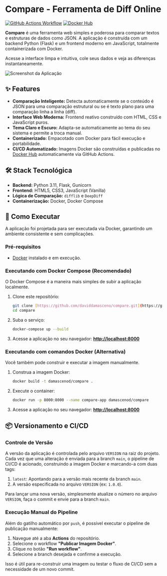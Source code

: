 # Compare - Ferramenta de Diff Online

[![GitHub Actions Workflow](https://github.com/daviddamasceno/compare/actions/workflows/docker-publish.yml/badge.svg)](https://github.com/daviddamasceno/compare/actions/workflows/docker-publish.yml)
[![Docker Hub](https://img.shields.io/docker/pulls/damascenod/compare)](https://hub.docker.com/r/damascenod/compare)

**Compare** é uma ferramenta web simples e poderosa para comparar textos e estruturas de dados como JSON. A aplicação é construída com um backend Python (Flask) e um frontend moderno em JavaScript, totalmente containerizada com Docker.

Acesse a interface limpa e intuitiva, cole seus dados e veja as diferenças instantaneamente.

![Screenshot da Aplicação](https://i.imgur.com/GjT8Z7i.png)

## ✨ Features

* **Comparação Inteligente:** Detecta automaticamente se o conteúdo é JSON para uma comparação estrutural ou se é texto plano para uma comparação linha a linha (diff).
* **Interface Web Moderna:** Frontend reativo construído com HTML, CSS e JavaScript puros.
* **Tema Claro e Escuro:** Adapta-se automaticamente ao tema do seu sistema e permite a troca manual.
* **Containerizado:** Empacotado com Docker para fácil execução e portabilidade.
* **CI/CD Automatizado:** Imagens Docker são construídas e publicadas no [Docker Hub](https://hub.docker.com/r/damascenod/compare) automaticamente via GitHub Actions.

## 🛠️ Stack Tecnológica

* **Backend:** Python 3.11, Flask, Gunicorn
* **Frontend:** HTML5, CSS3, JavaScript (Vanilla)
* **Lógica de Comparação:** `difflib` e `DeepDiff`
* **Containerização:** Docker, Docker Compose

## 🚀 Como Executar

A aplicação foi projetada para ser executada via Docker, garantindo um ambiente consistente e sem complicações.

### Pré-requisitos

* [Docker](https://www.docker.com/products/docker-desktop/) instalado e em execução.

### Executando com Docker Compose (Recomendado)

O Docker Compose é a maneira mais simples de subir a aplicação localmente.

1.  Clone este repositório:
    ```bash
    git clone [https://github.com/daviddamasceno/compare.git](https://github.com/daviddamasceno/compare.git)
    cd compare
    ```

2.  Suba o serviço:
    ```bash
    docker-compose up --build
    ```

3.  Acesse a aplicação no seu navegador:
    [**http://localhost:8000**](http://localhost:8000)

### Executando com comandos Docker (Alternativa)

Você também pode construir e executar a imagem manualmente.

1.  Construa a imagem Docker:
    ```bash
    docker build -t damascenod/compare .
    ```

2.  Execute o container:
    ```bash
    docker run -p 8000:8000 --name compare-app damascenod/compare
    ```

3.  Acesse a aplicação no seu navegador:
    [**http://localhost:8000**](http://localhost:8000)

## 📦 Versionamento e CI/CD

### Controle de Versão

A versão da aplicação é controlada pelo arquivo `VERSION` na raiz do projeto. Cada vez que uma alteração é enviada para a branch `main`, o pipeline de CI/CD é acionado, construindo a imagem Docker e marcando-a com duas tags:

1.  `latest`: Apontando para a versão mais recente da branch `main`.
2.  A versão especificada no arquivo `VERSION` (ex: `1.0.0`).

Para lançar uma nova versão, simplesmente atualize o número no arquivo `VERSION`, faça o commit e envie para a branch `main`.

### Execução Manual do Pipeline

Além do gatilho automático por `push`, é possível executar o pipeline de publicação manualmente:

1.  Navegue até a aba **Actions** do repositório.
2.  Selecione o workflow **"Publicar Imagem Docker"**.
3.  Clique no botão **"Run workflow"**.
4.  Selecione a branch desejada e confirme a execução.

Isso é útil para re-construir uma imagem ou testar o fluxo de CI/CD sem a necessidade de um novo commit.